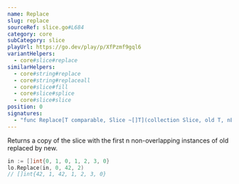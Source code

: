 ```yaml
---
name: Replace
slug: replace
sourceRef: slice.go#L684
category: core
subCategory: slice
playUrl: https://go.dev/play/p/XfPzmf9gql6
variantHelpers:
  - core#slice#replace
similarHelpers:
  - core#string#replace
  - core#string#replaceall
  - core#slice#fill
  - core#slice#splice
  - core#slice#slice
position: 0
signatures:
  - "func Replace[T comparable, Slice ~[]T](collection Slice, old T, nEw T, n int) Slice"
---
```


Returns a copy of the slice with the first n non-overlapping instances of old replaced by new.

```go
in := []int{0, 1, 0, 1, 2, 3, 0}
lo.Replace(in, 0, 42, 2)
// []int{42, 1, 42, 1, 2, 3, 0}
```


